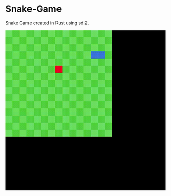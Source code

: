# Snake-Game
Snake Game created in Rust using sdl2.

![Snake Gameplay](https://github.com/ashwingur/Snake-Game/blob/master/snake_example.gif?raw=true)
